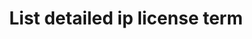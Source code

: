 ---
title: List detailed ip license term
excerpt: Retrieve detailed IP License Terms associated with list of IP ID
api:
  file: swagger.yaml
  operationId: post_api-v2-detailed-ip-license-terms
hidden: false
---